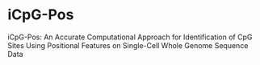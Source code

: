# iCpG-Pos
iCpG-Pos: An Accurate Computational Approach for Identification of CpG Sites Using Positional Features on Single-Cell Whole Genome Sequence Data
